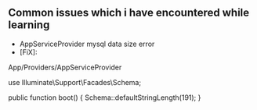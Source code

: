## Common issues which i have encountered while learning

- AppServiceProvider mysql data size error
- [FiX]:
<p>
App/Providers/AppServiceProvider <br />

use Illuminate\Support\Facades\Schema;

public function boot()
{
  Schema::defaultStringLength(191);
}
</p>
